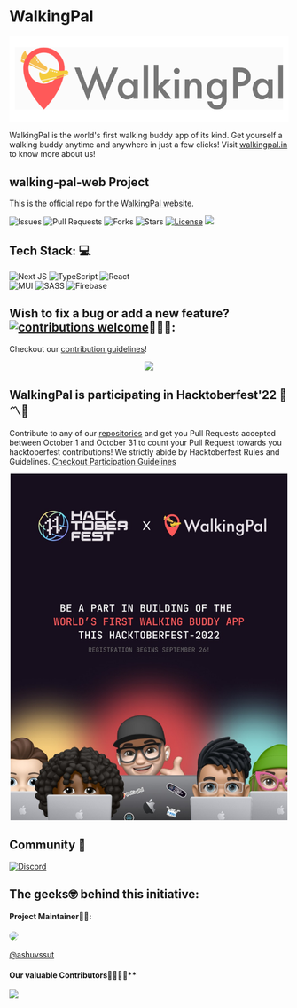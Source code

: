 # WalkingPal

<div style="box-sizing:border-box; padding: 20px 10px; background: white; width: 100%"><img src=".docs/assets/walkingpal.png"></div>

WalkingPal is the world's first walking buddy app of its kind. Get yourself a walking buddy anytime and anywhere in just a few clicks! Visit [walkingpal.in](https://walkingpal.in/) to know more about us!

## walking-pal-web Project

This is the official repo for the [WalkingPal website](https://walkingpal.in/).

![Issues](https://img.shields.io/github/issues/WalkingPal/walking-pal-web)
![Pull Requests](https://img.shields.io/github/issues-pr/WalkingPal/walking-pal-web)
![Forks](https://img.shields.io/github/forks/WalkingPal/walking-pal-web)
![Stars](https://img.shields.io/github/stars/WalkingPal/walking-pal-web)
[![License](https://img.shields.io/github/license/WalkingPal/walking-pal-web)](https://github.com/WalkingPal/walking-pal-web/blob/master/LICENSE)
![](https://img.shields.io/github/repo-size/WalkingPal/walking-pal-web.svg?label=Repo%20size&style=flat-square)&nbsp;

## Tech Stack: 💻

![Next JS](https://img.shields.io/badge/Next-black?style=for-the-badge&logo=next.js&logoColor=white) ![TypeScript](https://img.shields.io/badge/typescript-%23007ACC.svg?style=for-the-badge&logo=typescript&logoColor=white) ![React](https://img.shields.io/badge/react-%2320232a.svg?style=for-the-badge&logo=react&logoColor=%2361DAFB)
</br>![MUI](https://img.shields.io/badge/MUI-%230081CB.svg?style=for-the-badge&logo=mui&logoColor=white) ![SASS](https://img.shields.io/badge/SASS-hotpink.svg?style=for-the-badge&logo=SASS&logoColor=white) ![Firebase](https://img.shields.io/badge/Firebase-039BE5?style=for-the-badge&logo=Firebase&logoColor=white)

## Wish to fix a bug or add a new feature?[![contributions welcome](https://img.shields.io/badge/contributions-welcome-brightgreen.svg?style=flat)](https://github.com/dwyl/esta/issues)🤝🏽🍀:

Checkout our [contribution guidelines](.docs/CONTRIBUTING.md)!

<p align="center"><img src = "https://media.giphy.com/media/1xOe0qgiYLYWE6pkki/giphy.gif"></p>

## WalkingPal is participating in Hacktoberfest'22 🎉〽🥳

Contribute to any of our [repositories](https://github.com/WalkingPal) and get you Pull Requests accepted between October 1 and October 31 to count your Pull Request towards you hacktoberfest contributions! We strictly abide by Hacktoberfest Rules and Guidelines. [Checkout Participation Guidelines](https://hacktoberfest.com/participation/)

<p align="center"><img width="500px" src="./.docs/assets/hacktober.jpeg"/></p>

## Community 👥

[![Discord](https://img.shields.io/badge/chat-discord-purple.svg?style=for-the-badge&logo=discord)](https://discord.gg/P5XMVshexG)

## The geeks🤓 behind this initiative:

#### Project Maintainer👨‍🏫:

<img width="100px" style="border-radius: 100%" src="https://avatars.githubusercontent.com/ashuvssut">

[@ashuvssut](https://github.com/ashuvssut)

#### Our valuable Contributors👩‍💻👨‍💻\*\*

<a href="https://github.com/WalkingPal/walking-pal-web/graphs/contributors">
<img src="https://contributors-img.web.app/image?repo=WalkingPal/walking-pal-web" />
</a>
